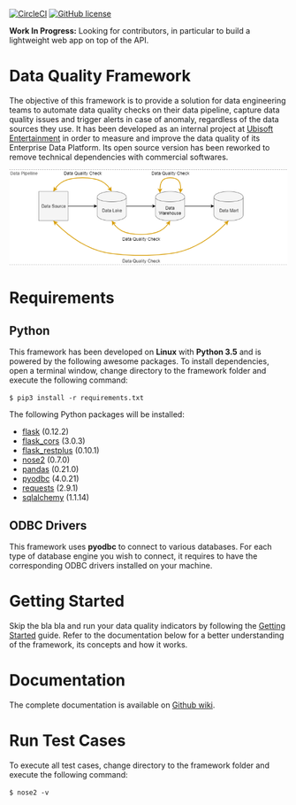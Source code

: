[![CircleCI](https://img.shields.io/circleci/project/github/RedSparr0w/node-csgo-parser.svg?style=flat-square)](https://github.com/alexisrolland/data-quality)
[![GitHub license](https://img.shields.io/github/license/alexisrolland/data-quality.svg?style=flat-square)](https://github.com/alexisrolland/data-quality/blob/master/LICENSE)


**Work In Progress:** Looking for contributors, in particular to build a lightweight web app on top of the API.

# Data Quality Framework
The objective of this framework is to provide a solution for data engineering teams to automate data quality checks on their data pipeline, capture data quality issues and trigger alerts in case of anomaly, regardless of the data sources they use. It has been developed as an internal project at [Ubisoft Entertainment](https://www.ubisoft.com) in order to measure and improve the data quality of its Enterprise Data Platform. Its open source version has been reworked to remove technical dependencies with commercial softwares.

![Data pipeline](/doc/data_pipeline.png)

# Requirements
## Python
This framework has been developed on **Linux** with **Python 3.5** and is powered by the following awesome packages. To install dependencies, open a terminal window, change directory to the framework folder and execute the following command:

`$ pip3 install -r requirements.txt`

The following Python packages will be installed:
* [flask](http://flask.pocoo.org/) (0.12.2)
* [flask_cors](http://flask-cors.readthedocs.io) (3.0.3)
* [flask_restplus](http://flask-restplus.readthedocs.io) (0.10.1)
* [nose2](http://nose2.readthedocs.io/en/latest/index.html) (0.7.0)
* [pandas](http://pandas.pydata.org/) (0.21.0)
* [pyodbc](https://github.com/mkleehammer/pyodbc) (4.0.21)
* [requests](http://docs.python-requests.org) (2.9.1)
* [sqlalchemy](https://www.sqlalchemy.org/) (1.1.14)

## ODBC Drivers
This framework uses **pyodbc** to connect to various databases. For each type of database engine you wish to connect, it requires to have the corresponding ODBC drivers installed on your machine.

# Getting Started
Skip the bla bla and run your data quality indicators by following the [Getting Started](https://github.com/alexisrolland/data-quality/wiki/Getting-Started) guide. Refer to the documentation below for a better understanding of the framework, its concepts and how it works.

# Documentation
The complete documentation is available on [Github wiki](https://github.com/alexisrolland/data-quality/wiki).

# Run Test Cases
To execute all test cases, change directory to the framework folder and execute the following command:

`$ nose2 -v`
